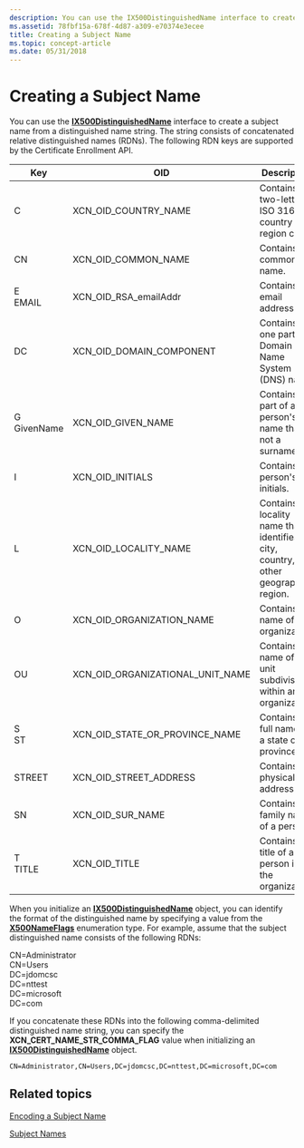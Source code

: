 ```yaml
---
description: You can use the IX500DistinguishedName interface to create a subject name from a distinguished name string.
ms.assetid: 78fbf15a-678f-4d87-a309-e70374e3ecee
title: Creating a Subject Name
ms.topic: concept-article
ms.date: 05/31/2018
---
```


# Creating a Subject Name

You can use the [**IX500DistinguishedName**](/windows/desktop/api/CertEnroll/nn-certenroll-ix500distinguishedname) interface to create a subject name from a distinguished name string. The string consists of concatenated relative distinguished names (RDNs). The following RDN keys are supported by the Certificate Enrollment API.

| Key                               | OID                                             | Description                                                                                        |
|-----------------------------------|-------------------------------------------------|----------------------------------------------------------------------------------------------------|
| C<br/>                      | XCN\_OID\_COUNTRY\_NAME<br/>              | Contains a two-letter ISO 3166 country or region code.<br/>                                  |
| CN<br/>                     | XCN\_OID\_COMMON\_NAME<br/>               | Contains a common name.<br/>                                                                 |
| E<br/> EMAIL<br/>     | XCN\_OID\_RSA\_emailAddr<br/>             | Contains an email address.<br/>                                                              |
| DC<br/>                     | XCN\_OID\_DOMAIN\_COMPONENT<br/>          | Contains one part of a Domain Name System (DNS) name.<br/>                                   |
| G<br/> GivenName<br/> | XCN\_OID\_GIVEN\_NAME<br/>                | Contains the part of a person's name that is not a surname.<br/>                             |
| I<br/>                      | XCN\_OID\_INITIALS<br/>                   | Contains a person's initials.<br/>                                                           |
| L<br/>                      | XCN\_OID\_LOCALITY\_NAME<br/>             | Contains the locality name that identifies a city, country, or other geographic region.<br/> |
| O<br/>                      | XCN\_OID\_ORGANIZATION\_NAME<br/>         | Contains the name of an organization.<br/>                                                   |
| OU<br/>                     | XCN\_OID\_ORGANIZATIONAL\_UNIT\_NAME<br/> | Contains the name of a unit subdivision within an organization.<br/>                         |
| S<br/> ST<br/>        | XCN\_OID\_STATE\_OR\_PROVINCE\_NAME<br/>  | Contains the full name of a state or province.<br/>                                          |
| STREET<br/>                 | XCN\_OID\_STREET\_ADDRESS<br/>            | Contains the physical address.<br/>                                                          |
| SN<br/>                     | XCN\_OID\_SUR\_NAME<br/>                  | Contains the family name of a person.<br/>                                                   |
| T<br/> TITLE<br/>     | XCN\_OID\_TITLE<br/>                      | Contains the title of a person in the organization.<br/>                                     |



 

When you initialize an [**IX500DistinguishedName**](/windows/desktop/api/CertEnroll/nn-certenroll-ix500distinguishedname) object, you can identify the format of the distinguished name by specifying a value from the [**X500NameFlags**](/windows/desktop/api/CertEnroll/ne-certenroll-x500nameflags) enumeration type. For example, assume that the subject distinguished name consists of the following RDNs:<dl> CN=Administrator  
CN=Users  
DC=jdomcsc  
DC=nttest  
DC=microsoft  
DC=com  
</dl>

If you concatenate these RDNs into the following comma-delimited distinguished name string, you can specify the **XCN\_CERT\_NAME\_STR\_COMMA\_FLAG** value when initializing an [**IX500DistinguishedName**](/windows/desktop/api/CertEnroll/nn-certenroll-ix500distinguishedname) object.

``` syntax
CN=Administrator,CN=Users,DC=jdomcsc,DC=nttest,DC=microsoft,DC=com
```

## Related topics

<dl> <dt>

[Encoding a Subject Name](encoding-a-subject-name.md)
</dt> <dt>

[Subject Names](subject-names.md)
</dt> </dl>

 

 




